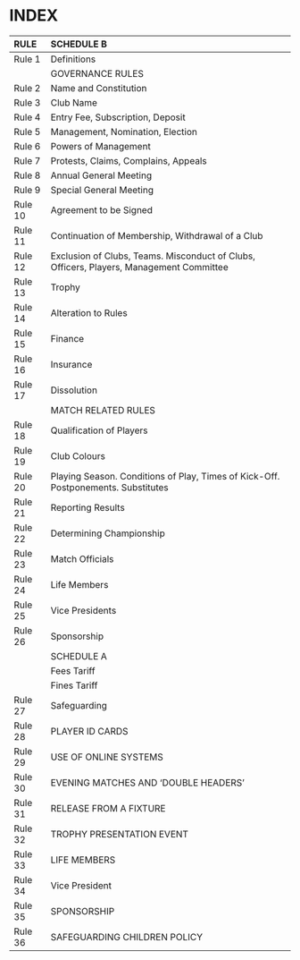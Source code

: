 # INDEX 

| RULE    | SCHEDULE B |
|:--------|:-----------|
| Rule 1  | Definitions |
|         | GOVERNANCE RULES |
| Rule 2  | Name and Constitution |
| Rule 3  | Club Name |
| Rule 4  | Entry Fee, Subscription, Deposit |
| Rule 5  | Management, Nomination, Election |
| Rule 6  | Powers of Management |
| Rule 7  | Protests, Claims, Complains, Appeals |
| Rule 8  | Annual General Meeting |
| Rule 9  | Special General Meeting |
| Rule 10 | Agreement to be Signed |
| Rule 11 | Continuation of Membership, Withdrawal of a Club |
| Rule 12	| Exclusion of Clubs, Teams. Misconduct of Clubs, Officers, Players, Management Committee |
| Rule 13	| Trophy |
| Rule 14 | Alteration to Rules |
| Rule 15	| Finance |
| Rule 16 | Insurance |
| Rule 17 | Dissolution |
|         | MATCH RELATED RULES |
| Rule 18 | Qualification of Players |
| Rule 19	| Club Colours |
| Rule 20 | Playing Season. Conditions of Play, Times of Kick-Off. Postponements. Substitutes |
| Rule 21 | Reporting Results |
| Rule 22 | Determining Championship |
| Rule 23 | Match Officials |
| Rule 24 | Life Members |
| Rule 25 | Vice Presidents |
| Rule 26 | Sponsorship |
|         | SCHEDULE A |
|         | Fees Tariff |
|         | Fines Tariff |
| Rule 27 | Safeguarding |
| Rule 28 | PLAYER ID CARDS |
| Rule 29 | USE OF ONLINE SYSTEMS |
| Rule 30 | EVENING MATCHES AND ‘DOUBLE HEADERS’ |
| Rule 31 | RELEASE FROM A FIXTURE |
| Rule 32 | TROPHY PRESENTATION EVENT |
| Rule 33 | LIFE MEMBERS |
| Rule 34 | Vice President |
| Rule 35 | SPONSORSHIP |
| Rule 36	| SAFEGUARDING CHILDREN POLICY |









